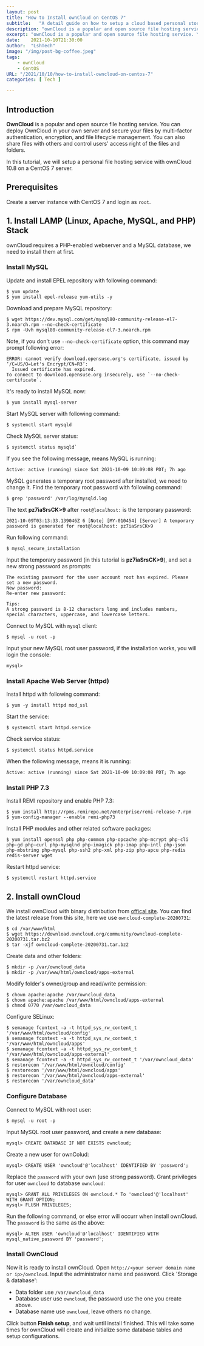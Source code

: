 ```yaml
---
layout: post
title: "How to Install ownCloud on CentOS 7"
subtitle:   "A detail guide on how to setup a cloud based personal storage."
description: "ownCloud is a popular and open source file hosting service. You can deploy OwnCloud in your own server and secure your files by multi-factor authentication, encryption, and file lifecycle management. You can also share files with others and control users' access right of the files and folders. In this tutorial, we will setup a personal file hosting service with ownCloud 10.8 on a CentOS 7 server."
excerpt: "ownCloud is a popular and open source file hosting service. You can deploy OwnCloud in your own server and secure your files by multi-factor authentication, encryption, and file lifecycle management. You can also share files with others and control users' access right of the files and folders. In this tutorial, we will setup a personal file hosting service with ownCloud 10.8 on a CentOS 7 server."
date:    2021-10-10T21:30:00
author:  "LshTech"
image: "/img/post-bg-coffee.jpeg"
tags:
    - ownCloud
    - CentOS
URL: "/2021/10/10/how-to-install-owncloud-on-centos-7"
categories: [ Tech ]

---
```


## Introduction

**OwnCloud** is a popular and open source file hosting service. You can deploy OwnCloud in your own server and secure your files by multi-factor authentication, encryption, and file lifecycle management. You can also share files with others and control users' access right of the files and folders.

In this tutorial, we will setup a personal file hosting service with ownCloud 10.8 on a CentOS 7 server.

## Prerequisites

Create a server instance with CentOS 7 and login as `root`.

## 1. Install LAMP (Linux, Apache, MySQL, and PHP) Stack

ownCloud requires a PHP-enabled webserver and a MySQL database, we need to install them at first.

### Install MySQL

Update and install EPEL repository with following command:

    $ yum update
    $ yum install epel-release yum-utils -y

Download and prepare MySQL repository:

    $ wget https://dev.mysql.com/get/mysql80-community-release-el7-3.noarch.rpm --no-check-certificate
    $ rpm -Uvh mysql80-community-release-el7-3.noarch.rpm

Note, if you don't use `--no-check-certificate` option, this command may prompt following error:

    ERROR: cannot verify download.opensuse.org's certificate, issued by ‘/C=US/O=Let's Encrypt/CN=R3’:
      Issued certificate has expired.
    To connect to download.opensuse.org insecurely, use `--no-check-certificate`.

It's ready to install MySQL now:

    $ yum install mysql-server

Start MySQL server with following command:

    $ systemctl start mysqld

Check MySQL server status:

    $ systemctl status mysqld`

If you see the following message, means MySQL is running:

    Active: active (running) since Sat 2021-10-09 10:09:08 PDT; 7h ago

MySQL generates a temporary root password after installed, we need to change it. Find the temporary root password with following command:

    $ grep 'password' /var/log/mysqld.log

The text **pz7iaSrsCK>9** after `root@localhost:` is the temporary password:

    2021-10-09T03:13:33.139046Z 6 [Note] [MY-010454] [Server] A temporary password is generated for root@localhost: pz7iaSrsCK>9

Run following command:

    $ mysql_secure_installation

Input the temporary password (in this tutorial is **pz7iaSrsCK>9**), and set a new strong password as prompts:

    The existing password for the user account root has expired. Please set a new password.
    New password:
    Re-enter new password:

    Tips:  
    A strong password is 8-12 characters long and includes numbers, special characters, uppercase, and lowercase letters.

Connect to MySQL with `mysql` client:

    $ mysql -u root -p

Input your new MySQL root user password, if the installation works, you will login the console:

    mysql>

### Install Apache Web Server (httpd)

Install httpd with following command:

    $ yum -y install httpd mod_ssl

Start the service:

    $ systemctl start httpd.service

Check service status:

    $ systemctl status httpd.service

When the following message, means it is running:

    Active: active (running) since Sat 2021-10-09 10:09:08 PDT; 7h ago

### Install PHP 7.3

Install REMI repository and enable PHP 7.3:

    $ yum install http://rpms.remirepo.net/enterprise/remi-release-7.rpm
    $ yum-config-manager --enable remi-php73

Install PHP modules and other related software packages:

    $ yum install openssl php php-common php-opcache php-mcrypt php-cli php-gd php-curl php-mysqlnd php-imagick php-imap php-intl php-json php-mbstring php-mysql php-ssh2 php-xml php-zip php-apcu php-redis redis-server wget

Restart httpd service:

    $ systemctl restart httpd.service

## 2. Install ownCloud

We install ownCloud with binary distribution from [offical site](https://download.owncloud.org/community). You can find the latest release from this site, here we use `owncloud-complete-20200731`:

    $ cd /var/www/html
    $ wget https://download.owncloud.org/community/owncloud-complete-20200731.tar.bz2
    $ tar -xjf owncloud-complete-20200731.tar.bz2

Create data and other folders:

    $ mkdir -p /var/owncloud_data
    $ mkdir -p /var/www/html/owncloud/apps-external

Modify folder's owner/group and read/write permission:

    $ chown apache:apache /var/owncloud_data
    $ chown apache:apache /var/www/html/owncloud/apps-external
    $ chmod 0770 /var/owncloud_data

Configure SELinux:

    $ semanage fcontext -a -t httpd_sys_rw_content_t '/var/www/html/owncloud/config'
    $ semanage fcontext -a -t httpd_sys_rw_content_t '/var/www/html/owncloud/apps'
    $ semanage fcontext -a -t httpd_sys_rw_content_t '/var/www/html/owncloud/apps-external'
    $ semanage fcontext -a -t httpd_sys_rw_content_t '/var/owncloud_data'
    $ restorecon '/var/www/html/owncloud/config'
    $ restorecon '/var/www/html/owncloud/apps'
    $ restorecon '/var/www/html/owncloud/apps-external'
    $ restorecon '/var/owncloud_data'

### Configure Database

Connect to MySQL with root user:

    $ mysql -u root -p

Input MySQL root user password, and create a new database:

    mysql> CREATE DATABASE IF NOT EXISTS owncloud; 

Create a new user for ownColud:

    mysql> CREATE USER 'owncloud'@'localhost' IDENTIFIED BY 'password';

Replace the `password` with your own (use strong password). Grant privileges for user `owncloud` to database `owncloud`:

    mysql> GRANT ALL PRIVILEGES ON owncloud.* To 'owncloud'@'localhost' WITH GRANT OPTION;
    mysql> FLUSH PRIVILEGES;

Run the following command, or else error will occurr when install ownCloud. The `password` is the same as the above:

    mysql> ALTER USER 'owncloud'@'localhost' IDENTIFIED WITH mysql_native_password BY 'password';

### Install OwnCloud

Now it is ready to install ownCloud. Open `http://<your server domain name or ip>/owncloud`. Input the administrator name and password. Click 'Storage & database':

* Data folder use `/var/owncloud_data`
* Database user use `owncloud`, the password use the one you create above.
* Database name use `owncloud`, leave others no change.

Click button **Finish setup**, and wait until install finished. This will take some times for ownCloud will create and initialize some database tables and setup configurations.
